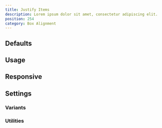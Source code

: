 ```yaml
---
title: Justify Items
description: Lorem ipsum dolor sit amet, consectetur adipiscing elit.
position: 254
category: Box Alignment
---
```


## Defaults

<TableGenerateCommon 
  :rules="{
    'justify-items-start': ['justify-items: start;'],
    'justify-items-center': ['justify-items: center;'],
    'justify-items-end': ['justify-items: end;'],
    'justify-items-stretch': ['justify-items: stretch;'],
}"></TableGenerateCommon>

## Usage

## Responsive

## Settings

### Variants

### Utilities
